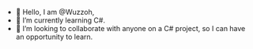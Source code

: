- 👋 Hello, I am @Wuzzoh,
- 🌱 I’m currently learning C#.
- 💞️ I’m looking to collaborate with anyone on a C# project, so I can have an opportunity to learn.

<!---
Wuzzoh/Wuzzoh is a ✨ special ✨ repository because its `README.md` (this file) appears on your GitHub profile.
You can click the Preview link to take a look at your changes.
--->
